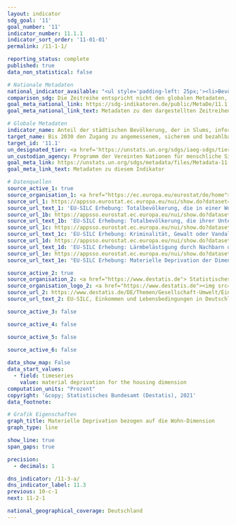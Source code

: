 ```yaml
---
layout: indicator    
sdg_goal: '11'    
goal_number: '11'    
indicator_number: 11.1.1    
indicator_sort_order: '11-01-01'    
permalink: /11-1-1/    

reporting_status: complete    
published: true    
data_non_statistical: false    

# Nationale Metadaten    
national_indicator_available: "<ul style='padding-left: 25px;'><li>Bevölkerung, in deren Wohnung/Haus es Feuchtigkeitsschäden gibt</li> <li> Bevölkerung, deren Wohnung/Haus zu wenig Tageslicht bietet</li> <li> Bevölkerung, in deren Wohnumgebung es Kriminalität, Gewalt oder Vandalismus gibt</li> <li> Bevölkerung mit Lärmbelästigung in deren Wohnumgebung</li> <li> Materielle Deprivation bezogen auf die Wohn-Dimension, insgesamt (1-4 Probleme)</li></ul>"    
comparison_sdg: Die Zeitreihe entspricht nicht den globalen Metadaten, bietet aber zusätzliche Informationen.    
goal_meta_national_link: https://sdg-indikatoren.de/public/MetaDe/11.1.1.pdf    
goal_meta_national_link_text: Metadaten zu den dargestellten Zeitreihen    

# Globale Metadaten    
indicator_name: Anteil der städtischen Bevölkerung, der in Slums, informellen Siedlungen oder unzureichendem Wohnraum lebt    
target_name: Bis 2030 den Zugang zu angemessenem, sicherem und bezahlbarem Wohnraum und zur Grundversorgung für alle sicherstellen und Slums sanieren    
target_id: '11.1'    
un_designated_tier: <a href='https://unstats.un.org/sdgs/iaeg-sdgs/tier-classification/' title='Klicken Sie hier um weitere Informationen zur UN-Tier-Klassifikation zu erhalten.'  target='_blank'>Tier I</a>    
un_custodian_agency: Programm der Vereinten Nationen für menschliche Siedlungen (UN-Habitat)    
goal_meta_link: https://unstats.un.org/sdgs/metadata/files/Metadata-11-01-01.pdf    
goal_meta_link_text: Metadaten zu diesem Indikator        

# Datenquellen
source_active_1: true
source_organisation_1: <a href="https://ec.europa.eu/eurostat/de/home"> Statisches Amt der Europäischen Union (Eurostat) </a>
source_url_1: https://appsso.eurostat.ec.europa.eu/nui/show.do?dataset=ilc_mdho01&lang=de
source_url_text_1: 'EU-SILC Erhebung: Totalbevölkerung, die in einer Wohnung mit durchlaufendem Dach, Feuchtigkeit in den Wänden, in den Böden, im Fundament oder Fäulnis in den Fensterrahmen oder im Boden lebt - Eurostat Tabelle [ilc_mdho01]'
source_url_1b: https://appsso.eurostat.ec.europa.eu/nui/show.do?dataset=ilc_mdho04&lang=de
source_url_text_1b: 'EU-SILC Erhebung: Totalbevölkerung, die ihrer Unterkunft als zu dunkel betrachtet - Eurostat Tabelle [ilc_mdho04]'
source_url_1c: https://appsso.eurostat.ec.europa.eu/nui/show.do?dataset=ilc_mddw03&lang=de
source_url_text_1c: 'EU-SILC Erhebung: Kriminalität, Gewalt oder Vandalismus in der Umgebung - Eurostat Tabelle [ilc_mddw03]'
source_url_1d: https://appsso.eurostat.ec.europa.eu/nui/show.do?dataset=ilc_mddw01&lang=de
source_url_text_1d: 'EU-SILC Erhebung: Lärmbelästigung durch Nachbarn oder von der Straße - Eurostat Tabelle [ilc_mddw01]'
source_url_1e: https://appsso.eurostat.ec.europa.eu/nui/show.do?dataset=ilc_mddd04b&lang=de
source_url_text_1e: "EU-SILC Erhebung: Materielle Deprivation der Dimension 'Unterkunft' - Eurostat-Tabelle [ilc_mddd04b]"

source_active_2: true
source_organisation_2: <a href="https://www.destatis.de"> Statistisches Bundesamt (Destatis) </a>
source_organisation_logo_2: <a href="https://www.destatis.de"><img src="https://g205sdgs.github.io/sdg-indicators/public/OrgImgDe/destatis.png" alt="Logo destatis" style="height:60px; width:148px"/></a>
source_url_2: https://www.destatis.de/DE/Themen/Gesellschaft-Umwelt/Einkommen-Konsum-Lebensbedingungen/Lebensbedingungen-Armutsgefaehrdung/_inhalt.html#sprg233586
source_url_text_2: EU-SILC, Einkommen und Lebensbedingungen in Deutschland und der Europäischen Union – Fachserie 15, Reihe 3

source_active_3: false

source_active_4: false

source_active_5: false

source_active_6: false
    
data_show_map: False    
data_start_values: 
  - field: timeseries
    value: material deprivation for the housing dimension    
computation_units: "Prozent"    
copyright: '&copy; Statistisches Bundesamt (Destatis), 2021'    
data_footnote:     

# Grafik Eigenschaften    
graph_title: Materielle Deprivation bezogen auf die Wohn-Dimension    
graph_type: line    

show_line: true
span_gaps: true

precision:
  - decimals: 1    

dns_indicator: /11-3-a/
dns_indicator_label: 11.3
previous: 10-c-1    
next: 11-2-1    

national_geographical_coverage: Deutschland    
---
```


<span></span>